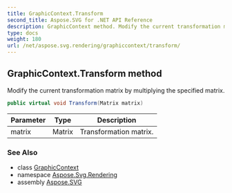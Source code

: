 ```yaml
---
title: GraphicContext.Transform
second_title: Aspose.SVG for .NET API Reference
description: GraphicContext method. Modify the current transformation matrix by multiplying the specified matrix
type: docs
weight: 180
url: /net/aspose.svg.rendering/graphiccontext/transform/
---
```

## GraphicContext.Transform method

Modify the current transformation matrix by multiplying the specified matrix.

```csharp
public virtual void Transform(Matrix matrix)
```

| Parameter | Type | Description |
| --- | --- | --- |
| matrix | Matrix | Transformation matrix. |

### See Also

* class [GraphicContext](../)
* namespace [Aspose.Svg.Rendering](../../graphiccontext/)
* assembly [Aspose.SVG](../../../)
